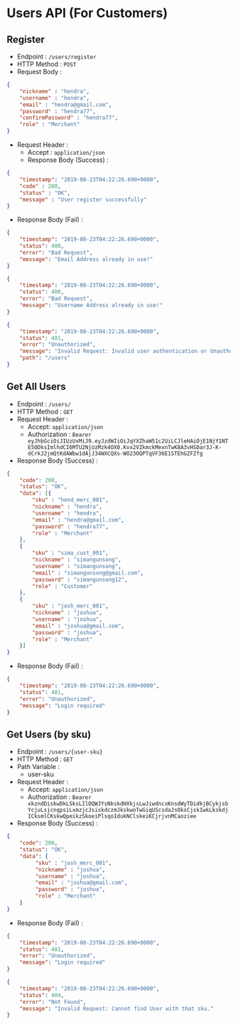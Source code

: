 # Users API (For Customers)

## Register

+ Endpoint : ``/users/register``
+ HTTP Method : ``POST``
+ Request Body : 
```json
{
    "nickname" : "hendra",
    "username" : "hendra",
    "email" : "hendra@gmail.com",
    "password" : "hendra77",
    "confirmPassword" : "hendra77",
    "role" : "Merchant"
}
```
+ Request Header : 
	+ Accept : ``application/json``
   + Response Body (Success) :

```json
{
    "timestamp": "2019-08-23T04:22:26.690+0000",
    "code" : 200,
    "status" : "OK",
    "message" : "User register successfully"
}
```

+ Response Body (Fail) : 

```json
{
    "timestamp": "2019-08-23T04:22:26.690+0000",
    "status": 400,
    "error": "Bad Request",
    "message": "Email Address already in use!"
}
```
```json
{
    "timestamp": "2019-08-23T04:22:26.690+0000",
    "status": 400,
    "error": "Bad Request",
    "message": "Username Address already in use!"
}
```

```json
{
    "timestamp": "2019-08-23T04:22:26.690+0000",
    "status": 401,
    "error": "Unauthorized",
    "message": "Invalid Request: Invalid user authentication or Unauthorized",
    "path": "/users"
}
```

## Get All Users 

+ Endpoint : ``/users/``
+ HTTP Method : `GET`
+ Request Header : 
	+ Accept: `application/json`
    + Authorization : `Bearer eyJhbGciOiJIUzUxMiJ9.eyJzdWIiOiJqYXZhaW51c2UiLCJleHAiOjE1NjY1NTE5ODksImlhdCI6MTU2NjUzMzk4OX0.Kvx2VZkmckMexnTwK8A3vHSDar3J-K-dCrkJ2jmQtKdAWbw1dAjJ34WXCQXs-WO23OQPTqVF36E1STEhGZFZfg`
+ Response Body (Success) : 

```json
{
    "code": 200,
    "status": "OK",
    "data": [{
        "sku" : "hend_merc_001",
        "nickname" : "hendra",
        "username" : "hendra",
        "email" : "hendra@gmail.com",
        "password" : "hendra77",
        "role" : "Merchant"
    }, 
    {
        "sku" : "sima_cust_001",
        "nickname" : "simangunsong",
        "username" : "simangunsong",
        "email" : "simangunsong@gmail.com",
        "password" : "simangunsong12",
        "role" : "Customer"
    },
    {
        "sku" : "josh_merc_001",
        "nickname" : "joshua",
        "username" : "joshua",
        "email" : "joshua@gmail.com",
        "password" : "joshua",
        "role" : "Merchant"
    }]
}
```

+ Response Body (Fail) :

```json
{
	"timestamp": "2019-08-23T04:22:26.690+0000",
    "status": 401,
    "error": "Unauthorized",
    "message": "Login required"
}
```

## Get Users (by sku)

+ Endpoint : ``/users/{user-sku}``
+ HTTP Method : `GET`
+ Path Variable : 
    + user-sku
+ Request Header : 
	+ Accept: `application/json`
    + Authorization : `Bearer xkzndDiskwDkLSksLIlOQWJYsNkskdHXkjsLwJiwdncxKnsdWyTDidkjBCykjsbYcjuLsjcnqpsiLxmzjcJsiskdczmJkskwoTwGiqUScsdaJsOksCjskIwkLkskdjICksmlCKskwQpeikzSkoeiPlsqoIdukNClskeiKCjrjvnMCaoziee`
+ Response Body (Success) : 

```json
{
    "code": 200,
    "status": "OK",
    "data": {
         "sku" : "josh_merc_001",
         "nickname" : "joshua",
         "username" : "joshua",
         "email" : "joshua@gmail.com",
         "password" : "joshua",
         "role" : "Merchant"
    }
}
```

+ Response Body (Fail) :

```json
{
	"timestamp": "2019-08-23T04:22:26.690+0000",
    "status": 401,
    "error": "Unauthorized",
    "message": "Login required"
}
```
```json
{
	"timestamp": "2019-08-23T04:22:26.690+0000",
    "status": 404,
    "error": "Not Found",
    "message": "Invalid Request: Cannot find User with that sku."
}
```
